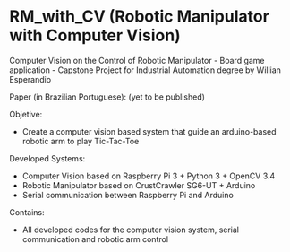 # RM_with_CV (Robotic Manipulator with Computer Vision)
Computer Vision on the Control of Robotic Manipulator - Board game application - Capstone Project for Industrial Automation degree by Willian Esperandio

Paper (in Brazilian Portuguese): (yet to be published)

Objetive:
  - Create a computer vision based system that guide an arduino-based robotic arm to play Tic-Tac-Toe

Developed Systems:
  - Computer Vision based on Raspberry Pi 3 + Python 3 + OpenCV 3.4
  - Robotic Manipulator based on CrustCrawler SG6-UT + Arduino
  - Serial communication between Raspberry Pi and Arduino

Contains:
  - All developed codes for the computer vision system, serial communication and robotic arm control
